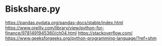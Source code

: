 # Biskshare.py
https://pandas.pydata.org/pandas-docs/stable/index.html
https://www.oreilly.com/library/view/python-for-finance/9781491945360/ch04.html
https://stackoverflow.com/
https://www.geeksforgeeks.org/python-programming-language/?ref=shm
